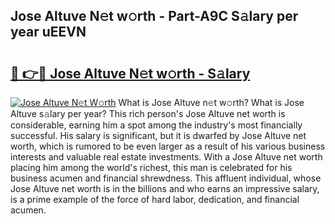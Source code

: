 ## Jose Altuve N𝚎t w𝚘rth - Part-A9C S𝚊lary per year uEEVN

# <h2><a href="http://gc570lg.nevu.top/?p=Jose+Altuve">🔗 👉🔴 Jose Altuve N𝚎t w𝚘rth - S𝚊lary</a></h2>

[![Jose Altuve N𝚎t W𝚘rth](https://i.imgur.com/Oavwk0R.jpeg)](http://gc570lg.nevu.top/?p=Jose+Altuve)
What is Jose Altuve n𝚎t w𝚘rth? What is Jose Altuve s𝚊lary per year?
This rich person's Jose Altuve net worth is considerable, earning him a spot among the industry's most financially successful. His salary is significant, but it is dwarfed by Jose Altuve net worth, which is rumored to be even larger as a result of his various business interests and valuable real estate investments. With a Jose Altuve net worth placing him among the world's richest, this man is celebrated for his business acumen and financial shrewdness. This affluent individual, whose Jose Altuve net worth is in the billions and who earns an impressive salary, is a prime example of the force of hard labor, dedication, and financial acumen.
